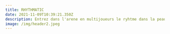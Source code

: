 ```yaml
---
title: RHYTHMATIC
date: 2021-11-09T10:39:21.350Z
description: Entrez dans l'arene en multijoueurs le ryhtme dans la peau
image: /img/header2.jpeg
---
```

